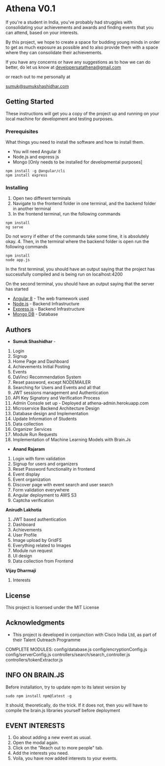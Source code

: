 
# Athena V0.1

If you're a student in India, you've probably had struggles with consolidating your achievements and awards and finding events that you can attend, based on your interests. 

By this project, we hope to create a space for budding young minds in order to get as much exposure as possible and to also provide them with a space where they can consolidate their achievements. 

If you have any concerns or have any suggestions as to how we can do better, do let us know at 
developersatathena@gmail.com 

or reach out to me personally at 

sumuk@sumukshashidhar.com
## Getting Started

These instructions will get you a copy of the project up and running on your local machine for development and testing purposes. 

### Prerequisites

What things you need to install the software and how to install them. 

- You will need Angular 8
-  Node.js and express js
- Mongo [Only needs to be installed for developmental purposes]

```
npm install -g @angular/cli
npm install express

```

### Installing

1. Open two different terminals
2. Navigate to the frontend folder in one terminal, and the backend folder in another terminal 
3. In the frontend terminal, run the following commands

```
npm install
ng serve

```

Do not worry if either of the commands take some time, it is absolutely okay. 
	4. Then, in the terminal where the backend folder is open run the following commands

```
npm install
node app.js

```

In the first terminal, you should have an output saying that the project has successfully compiled and is being run on localhost:4200

On the second terminal, you should have an output saying that the server has started

-   [Angular 8]([https://angular.io/](https://angular.io/))  - The web framework used
- [Node.js]([[https://nodejs.org/en/](https://nodejs.org/en/)) - Backend Infrastructure
-   [Express.js]([https://expressjs.com/](https://expressjs.com/)) - Backend Infrastructure
-   [Mongo DB]([https://www.mongodb.com/cloud/atlas](https://www.mongodb.com/cloud/atlas))  - Database

## Authors



- **Sumuk Shashidhar**  - 
1. Login
2. Signup
3. Home Page and Dashboard
4. Achievements Initial Posting
5. Events 
6. DaVinci Recommendation System
7. Reset password, except NODEMAILER
8. Searching for Users and Events and all that
9. JWT sessions management and Authentication
10. API Key Signatory and Verification Process
11. Admin Console set up - Deployed at athena-admin.herokuapp.com
12. Microservice Backend Architecture Design
13. Database design and Implementation
14. Update Information of Students
15. Data collection
16. Organizer Services
17. Module Run Requests
18. Implementation of Machine Learning Models with Brain.Js


-  **Anand Rajaram**
1. Login with form validation
2. Signup for users and organizers
3. Reset Password functionality in frontend
4. Event display
5. Event organization
6. Discover page with event search and user search
7. Form validation everywhere
8. Angular deployment to AWS S3 
9. Captcha verification

**Anirudh Lakhotia**
1. JWT based authentication
2. Dashboard
3. Achievements
4. User Profile 
5. Image upload by GridFS 
6. Everything related to Images
7. Module run request
8. UI design
9. Data collection from Frontend

**Vijay Dharmaji**
1. Interests

## License

This project is licensed under the MIT License

## Acknowledgments

- This project is developed in conjunction with Cisco India Ltd, as part of their Talent Outreach Programme


COMPLETE MODULES:
config/database.js
config/encryptionConfig.js
config/serverConfig.js
controllers/search/search_controller.js
controllers/tokenExtractor.js

## INFO ON BRAIN.JS
Before installation, try to update npm to its latest version by 
```
sudo npm install npm@latest -g
```

It should, theoretically, do the trick. If it does not, then you will have to compile the brain.js libraries yourself before deployment

## EVENT INTERESTS
1. Go about adding a new event as usual.
2. Open the modal again.
3. Click on the "Reach out to more people" tab.
4. Add the interests you need.
5. Voila, you have now added interests to your events.
